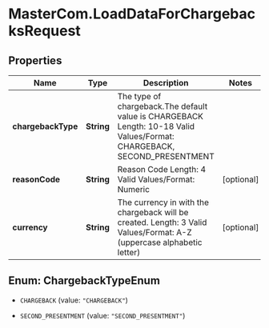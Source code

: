 # MasterCom.LoadDataForChargebacksRequest

## Properties

Name | Type | Description | Notes
------------ | ------------- | ------------- | -------------
**chargebackType** | **String** | The type of chargeback.The default value is CHARGEBACK   Length: 10-18   Valid Values/Format: CHARGEBACK, SECOND_PRESENTMENT | 
**reasonCode** | **String** | Reason Code    Length: 4   Valid Values/Format: Numeric | [optional] 
**currency** | **String** | The currency in with the chargeback will be created.   Length: 3   Valid Values/Format: A-Z (uppercase alphabetic letter) | [optional] 



## Enum: ChargebackTypeEnum


* `CHARGEBACK` (value: `"CHARGEBACK"`)

* `SECOND_PRESENTMENT` (value: `"SECOND_PRESENTMENT"`)




